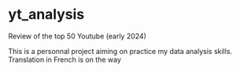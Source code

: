 # yt_analysis
Review of the top 50 Youtube (early 2024)

This is a personnal project aiming on practice my data analysis skills.
Translation in French is on the way 
